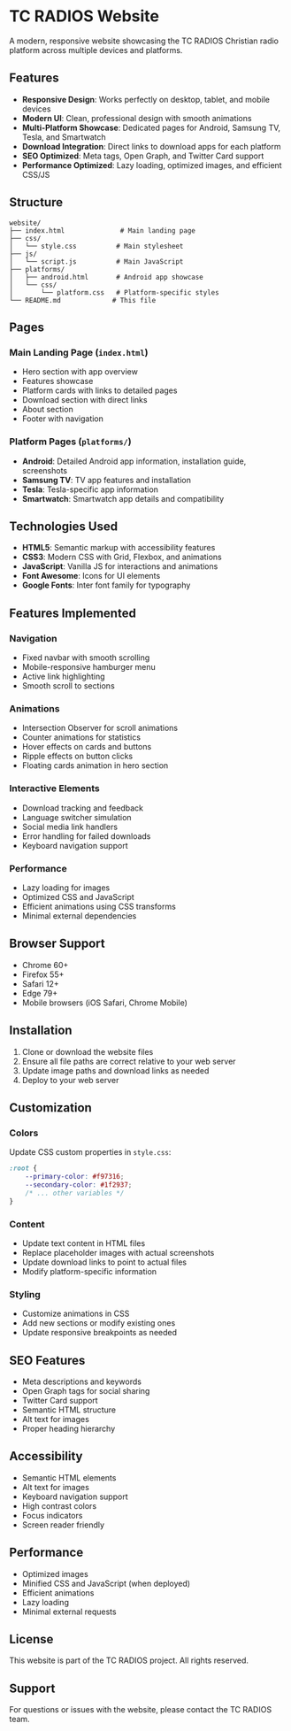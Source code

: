 # TC RADIOS Website

A modern, responsive website showcasing the TC RADIOS Christian radio platform across multiple devices and platforms.

## Features

- **Responsive Design**: Works perfectly on desktop, tablet, and mobile devices
- **Modern UI**: Clean, professional design with smooth animations
- **Multi-Platform Showcase**: Dedicated pages for Android, Samsung TV, Tesla, and Smartwatch
- **Download Integration**: Direct links to download apps for each platform
- **SEO Optimized**: Meta tags, Open Graph, and Twitter Card support
- **Performance Optimized**: Lazy loading, optimized images, and efficient CSS/JS

## Structure

```
website/
├── index.html              # Main landing page
├── css/
│   └── style.css          # Main stylesheet
├── js/
│   └── script.js          # Main JavaScript
├── platforms/
│   ├── android.html       # Android app showcase
│   └── css/
│       └── platform.css   # Platform-specific styles
└── README.md             # This file
```

## Pages

### Main Landing Page (`index.html`)
- Hero section with app overview
- Features showcase
- Platform cards with links to detailed pages
- Download section with direct links
- About section
- Footer with navigation

### Platform Pages (`platforms/`)
- **Android**: Detailed Android app information, installation guide, screenshots
- **Samsung TV**: TV app features and installation
- **Tesla**: Tesla-specific app information
- **Smartwatch**: Smartwatch app details and compatibility

## Technologies Used

- **HTML5**: Semantic markup with accessibility features
- **CSS3**: Modern CSS with Grid, Flexbox, and animations
- **JavaScript**: Vanilla JS for interactions and animations
- **Font Awesome**: Icons for UI elements
- **Google Fonts**: Inter font family for typography

## Features Implemented

### Navigation
- Fixed navbar with smooth scrolling
- Mobile-responsive hamburger menu
- Active link highlighting
- Smooth scroll to sections

### Animations
- Intersection Observer for scroll animations
- Counter animations for statistics
- Hover effects on cards and buttons
- Ripple effects on button clicks
- Floating cards animation in hero section

### Interactive Elements
- Download tracking and feedback
- Language switcher simulation
- Social media link handlers
- Error handling for failed downloads
- Keyboard navigation support

### Performance
- Lazy loading for images
- Optimized CSS and JavaScript
- Efficient animations using CSS transforms
- Minimal external dependencies

## Browser Support

- Chrome 60+
- Firefox 55+
- Safari 12+
- Edge 79+
- Mobile browsers (iOS Safari, Chrome Mobile)

## Installation

1. Clone or download the website files
2. Ensure all file paths are correct relative to your web server
3. Update image paths and download links as needed
4. Deploy to your web server

## Customization

### Colors
Update CSS custom properties in `style.css`:
```css
:root {
    --primary-color: #f97316;
    --secondary-color: #1f2937;
    /* ... other variables */
}
```

### Content
- Update text content in HTML files
- Replace placeholder images with actual screenshots
- Update download links to point to actual files
- Modify platform-specific information

### Styling
- Customize animations in CSS
- Add new sections or modify existing ones
- Update responsive breakpoints as needed

## SEO Features

- Meta descriptions and keywords
- Open Graph tags for social sharing
- Twitter Card support
- Semantic HTML structure
- Alt text for images
- Proper heading hierarchy

## Accessibility

- Semantic HTML elements
- Alt text for images
- Keyboard navigation support
- High contrast colors
- Focus indicators
- Screen reader friendly

## Performance

- Optimized images
- Minified CSS and JavaScript (when deployed)
- Efficient animations
- Lazy loading
- Minimal external requests

## License

This website is part of the TC RADIOS project. All rights reserved.

## Support

For questions or issues with the website, please contact the TC RADIOS team.
